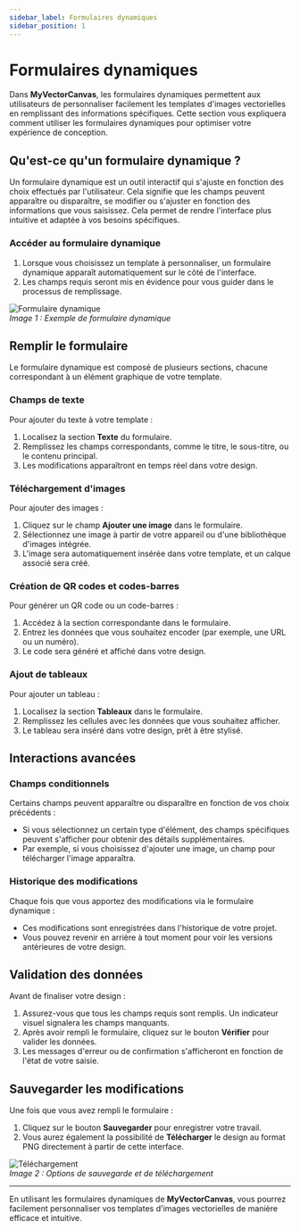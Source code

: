 ```yaml
---
sidebar_label: Formulaires dynamiques
sidebar_position: 1
---
```


# Formulaires dynamiques

Dans **MyVectorCanvas**, les formulaires dynamiques permettent aux utilisateurs de personnaliser facilement les templates d'images vectorielles en remplissant des informations spécifiques. Cette section vous expliquera comment utiliser les formulaires dynamiques pour optimiser votre expérience de conception.

## Qu'est-ce qu'un formulaire dynamique ?

Un formulaire dynamique est un outil interactif qui s'ajuste en fonction des choix effectués par l'utilisateur. Cela signifie que les champs peuvent apparaître ou disparaître, se modifier ou s'ajuster en fonction des informations que vous saisissez. Cela permet de rendre l'interface plus intuitive et adaptée à vos besoins spécifiques.

### Accéder au formulaire dynamique

1. Lorsque vous choisissez un template à personnaliser, un formulaire dynamique apparaît automatiquement sur le côté de l'interface.
2. Les champs requis seront mis en évidence pour vous guider dans le processus de remplissage.

![Formulaire dynamique](#)  
*Image 1 : Exemple de formulaire dynamique*

## Remplir le formulaire

Le formulaire dynamique est composé de plusieurs sections, chacune correspondant à un élément graphique de votre template.

### Champs de texte

Pour ajouter du texte à votre template :

1. Localisez la section **Texte** du formulaire.
2. Remplissez les champs correspondants, comme le titre, le sous-titre, ou le contenu principal.
3. Les modifications apparaîtront en temps réel dans votre design.

### Téléchargement d'images

Pour ajouter des images :

1. Cliquez sur le champ **Ajouter une image** dans le formulaire.
2. Sélectionnez une image à partir de votre appareil ou d'une bibliothèque d'images intégrée.
3. L'image sera automatiquement insérée dans votre template, et un calque associé sera créé.

### Création de QR codes et codes-barres

Pour générer un QR code ou un code-barres :

1. Accédez à la section correspondante dans le formulaire.
2. Entrez les données que vous souhaitez encoder (par exemple, une URL ou un numéro).
3. Le code sera généré et affiché dans votre design.

### Ajout de tableaux

Pour ajouter un tableau :

1. Localisez la section **Tableaux** dans le formulaire.
2. Remplissez les cellules avec les données que vous souhaitez afficher.
3. Le tableau sera inséré dans votre design, prêt à être stylisé.

## Interactions avancées

### Champs conditionnels

Certains champs peuvent apparaître ou disparaître en fonction de vos choix précédents :

- Si vous sélectionnez un certain type d'élément, des champs spécifiques peuvent s'afficher pour obtenir des détails supplémentaires.
- Par exemple, si vous choisissez d'ajouter une image, un champ pour télécharger l'image apparaîtra.

### Historique des modifications

Chaque fois que vous apportez des modifications via le formulaire dynamique :

- Ces modifications sont enregistrées dans l'historique de votre projet.
- Vous pouvez revenir en arrière à tout moment pour voir les versions antérieures de votre design.

## Validation des données

Avant de finaliser votre design :

1. Assurez-vous que tous les champs requis sont remplis. Un indicateur visuel signalera les champs manquants.
2. Après avoir rempli le formulaire, cliquez sur le bouton **Vérifier** pour valider les données.
3. Les messages d'erreur ou de confirmation s'afficheront en fonction de l'état de votre saisie.

## Sauvegarder les modifications

Une fois que vous avez rempli le formulaire :

1. Cliquez sur le bouton **Sauvegarder** pour enregistrer votre travail.
2. Vous aurez également la possibilité de **Télécharger** le design au format PNG directement à partir de cette interface.

![Téléchargement](#)  
*Image 2 : Options de sauvegarde et de téléchargement*

---

En utilisant les formulaires dynamiques de **MyVectorCanvas**, vous pourrez facilement personnaliser vos templates d'images vectorielles de manière efficace et intuitive.

